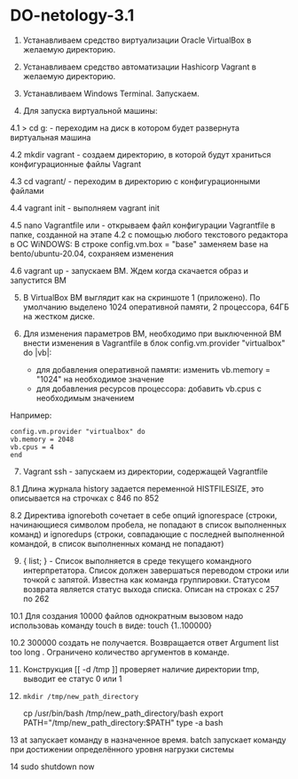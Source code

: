 # DO-netology-3.1
1. Устанавливаем средство виртуализации Oracle VirtualBox в желаемую директорию.

2. Устанавливаем средство автоматизации Hashicorp Vagrant в желаемую директорию.

3. Устанавливаем Windows Terminal. Запускаем. 

4. Для запуска виртуальной машины: 

4.1 > cd g: 			- переходим на диск в котором будет развернута виртуальная машина

4.2 mkdir vagrant 		- создаем директорию, в которой будут храниться конфигурационные файлы Vagrant

4.3 cd vagrant/			- переходим в директорию с конфигурационными файлами

4.4 vagrant init		- выполняем vagrant init

4.5 nano Vagrantfile	или	- открываем файл конфигурации Vagrantfile в папке, созданной на этапе 4.2 с помощью любого текстового редактора в ОС WiNDOWS:
 				В строке  config.vm.box = "base" заменяем base на bento/ubuntu-20.04, сохраняем изменения

4.6 vagrant up			- запускаем ВМ. Ждем когда скачается образ и запустится ВМ 

5. В VirtualBox ВМ выглядит как на скриншоте 1 (приложено). По умолчанию выделено 1024 оперативной памяти, 2 процессора, 64ГБ на жестком диске.

6. Для изменения параметров ВМ, необходимо при выключенной ВМ внести изменения в Vagrantfile в блок config.vm.provider "virtualbox" do |vb|:
	- для добавления оперативной памяти: изменить vb.memory = "1024" на необходимое значение 
	- для добавления ресурсов процессора: добавить vb.cpus с необходимым значением
 
Например:
	
	config.vm.provider "virtualbox" do 
	vb.memory = 2048 
	vb.cpus = 4 
	end

7. Vagrant ssh			- запускаем из директории, содержащей Vagrantfile 

8.1 Длина журнала history задается переменной HISTFILESIZE, это описывается на строчках с 846 по 852

8.2 Директива ignoreboth сочетает в себе опций ignorespace (строки, начинающиеся символом пробела, не попадают в список выполненных команд) и ignoredups (строки, совпадающие с последней выполненной командой, в список
выполненных команд не попадают)

9. { list; } - Список выполняется в среде текущего командного интерпретатора. Список должен завершаться переводом строки или точкой с запятой. Известна как команда группировки. 
		Статусом возврата является статус выхода списка.
	Описан на строках с 257 по 262

10.1 Для создания 10000 файлов однократным вызовом надо использоваь команду touch в виде:
	touch {1..100000}

10.2 300000 создать не получается. Возвращается ответ Argument list too long . Ограничено количество аргументов в команде.

11. Конструкция [[ -d /tmp ]] проверяет наличие директории tmp, выводит ее статус 0 или 1

12. 	mkdir /tmp/new_path_directory
	cp /usr/bin/bash /tmp/new_path_directory/bash
	export PATH="/tmp/new_path_directory:$PATH"
	type -a bash

13 at запускает команду в назначенное время. batch запускает команду при достижении определённого уровня нагрузки системы

14 sudo shutdown now
